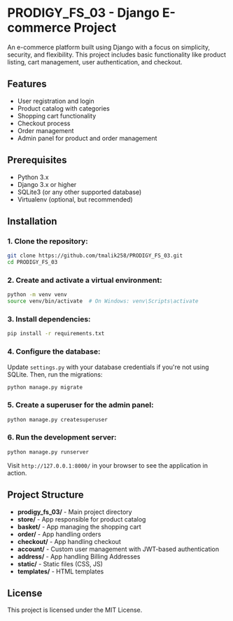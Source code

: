 # PRODIGY_FS_03 - Django E-commerce Project

An e-commerce platform built using Django with a focus on simplicity, security, and flexibility. This project includes basic functionality like product listing, cart management, user authentication, and checkout.

## Features

- User registration and login
- Product catalog with categories
- Shopping cart functionality
- Checkout process
- Order management
- Admin panel for product and order management

## Prerequisites

- Python 3.x
- Django 3.x or higher
- SQLite3 (or any other supported database)
- Virtualenv (optional, but recommended)

## Installation

### 1. Clone the repository:

```bash
git clone https://github.com/tmalik258/PRODIGY_FS_03.git
cd PRODIGY_FS_03
```

### 2. Create and activate a virtual environment:

```bash
python -m venv venv
source venv/bin/activate  # On Windows: venv\Scripts\activate
```

### 3. Install dependencies:

```bash
pip install -r requirements.txt
```

### 4. Configure the database:

Update `settings.py` with your database credentials if you're not using SQLite. Then, run the migrations:

```bash
python manage.py migrate
```

### 5. Create a superuser for the admin panel:

```bash
python manage.py createsuperuser
```

### 6. Run the development server:

```bash
python manage.py runserver
```

Visit `http://127.0.0.1:8000/` in your browser to see the application in action.

## Project Structure

- **prodigy_fs_03/** - Main project directory
- **store/** - App responsible for product catalog
- **basket/** - App managing the shopping cart
- **order/** - App handling orders
- **checkout/** - App handling checkout
- **account/** - Custom user management with JWT-based authentication
- **address/** - App handling Billing Addresses
- **static/** - Static files (CSS, JS)
- **templates/** - HTML templates

## License

This project is licensed under the MIT License.
